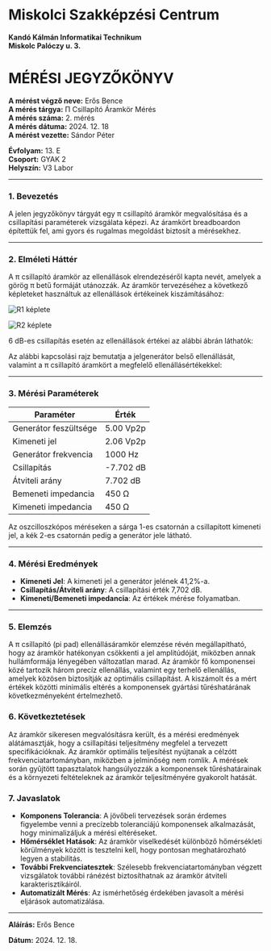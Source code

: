 # Miskolci Szakképzési Centrum  
**Kandó Kálmán Informatikai Technikum**  
**Miskolc Palóczy u. 3.**

# MÉRÉSI JEGYZŐKÖNYV

**A mérést végző neve:** Erős Bence  
**A mérés tárgya:** Π Csillapító Áramkör Mérés <br>
**A mérés száma:** 2. mérés  
**A mérés dátuma:** 2024. 12. 18  
**A mérést vezette:** Sándor Péter  

**Évfolyam:** 13. E  
**Csoport:** GYAK 2  
**Helyszín:** V3 Labor 

---

### 1. **Bevezetés**

A jelen jegyzőkönyv tárgyát egy π csillapító áramkör megvalósítása és a csillapítási paraméterek vizsgálata képezi. Az áramkört breadboardon építettük fel, ami gyors és rugalmas megoldást biztosít a mérésekhez.

---

### 2. **Elméleti Háttér**

A π csillapító áramkör az ellenállások elrendezéséről kapta nevét, amelyek a görög π betű formáját utánozzák. Az áramkör tervezéséhez a következő képleteket használtuk az ellenállások értékeinek kiszámításához:

![R1 képlete]()

![R2 képlete]()

6 dB-es csillapítás esetén az ellenállások értékei az alábbi ábrán láthatók:



Az alábbi kapcsolási rajz bemutatja a jelgenerátor belső ellenállását, valamint a π csillapító áramkört a megfelelő ellenállásértékekkel:




---

### 3. **Mérési Paraméterek**

| Paraméter           | Érték |
|---------------------|-------|
| Generátor feszültsége | 5.00 Vp2p|
| Kimeneti jel        | 2.06 Vp2p |
| Generátor frekvencia| 1000 Hz |
| Csillapítás         | -7.702 dB |
| Átviteli arány      | 7.702 dB |
| Bemeneti impedancia | 450 Ω |
| Kimeneti impedancia | 450 Ω |   

Az oszcilloszkópos méréseken a sárga 1-es csatornán a csillapított kimeneti jel, a kék 2-es csatornán pedig a generátor jele látható.



---

### 4. **Mérési Eredmények**

- **Kimeneti Jel**: A kimeneti jel a generátor jelének 41,2%-a.  
- **Csillapítás/Átviteli arány**: A csillapítási érték 7,702 dB.  
- **Kimeneti/Bemeneti impedancia**: Az értékek mérése folyamatban.

---

### 5. **Elemzés**
A π csillapító (pi pad) ellenállásáramkör elemzése révén megállapítható, hogy az áramkör hatékonyan csökkenti a jel amplitúdóját, miközben annak hullámformája lényegében változatlan marad. Az áramkör fő komponensei közé tartozik három precíz ellenállás, valamint egy terhelő ellenállás, amelyek közösen biztosítják az optimális csillapítást. A kiszámolt és a mért értékek közötti minimális eltérés a komponensek gyártási tűréshatárának következményeként értelmezhető.

### 6. **Következtetések**
Az áramkör sikeresen megvalósításra került, és a mérési eredmények alátámasztják, hogy a csillapítási teljesítmény megfelel a tervezett specifikációknak. Az áramkör optimális teljesítést nyújtanak a célzótt frekvenciatartományban, miközben a jelminőség nem romlik. A mérések során gyûjtött tapasztalatok hangsúlyozzák a komponensek tűréshatárainak és a környezeti feltételeknek az áramkör teljesítményére gyakorolt hatását.

### 7. **Javaslatok**

- **Komponens Tolerancia**: A jövőbeli tervezések során érdemes figyelembe venni a precízebb toleranciájú komponensek alkalmazását, hogy minimalizáljuk a mérési eltéréseket.
- **Hőmérséklet Hatások**: Az áramkör viselkedését különböző hőmérsékleti körülmények között is tesztelni kell, hogy pontosan meghatározható legyen a stabilitás.
- **További Frekvenciatesztek**: Szélesebb frekvenciatartományban végzett vizsgálatok további ránézést biztosíthatnak az áramkör átviteli karakterisztikáiról.
- **Automatizált Mérés**: Az ismérhetőség érdekében javasolt a mérési eljárások automatizálása.

---

**Aláírás:** Erős Bence

**Dátum:** 2024. 12. 18.


